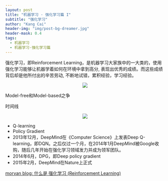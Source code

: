 ```yaml
---
layout: post
title: "机器学习 · 强化学习篇 I"
subtitle: "强化学习"
author: "Kang Cai"
header-img: "img/post-bg-dreamer.jpg"
header-mask: 0.4
tags:
  - 机器学习
  - 机器学习·强化学习篇
---
```


强化学习，即Reinforcement Learning，是机器学习大家族中的一大类的，使用强化学习能够让机器学着如何在环境中拿到高分, 表现出优秀的成绩。而这些成绩背后却是他所付出的辛苦劳动, 不断地试错，累积经验，学习经验。

<center>
<img src="https://kangcai.github.io/img/in-post/post-ml/rl1.png"/>
</center>

Model-free和Model-based之争

时间线

<center>
<img src="https://kangcai.github.io/img/in-post/post-ml/rl timeline.png"/>
</center>

* Q-learning
* Policy Gradient
* 2013年12月，DeepMind在《Computer Science》上发表Deep Q-learning，即DQN。之后仅过一个月，在2014年1月DeepMind被Google收购，随后几年开始在强化学习领域发力并成为领军团队。
* 2014年6月，DPG，即Deep policy gradient
* 2015年2月，DeepMind在Nature上正式

[morvan blog: 什么是 强化学习 (Reinforcement Learning)](https://morvanzhou.github.io/tutorials/machine-learning/reinforcement-learning/1-1-A-RL/)